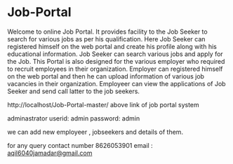 # Job-Portal
Welcome to online Job Portal. It provides facility to the Job Seeker to search for various jobs as per his qualification. Here Job Seeker can registered himself on the web portal and create his profile along with his educational information. Job Seeker can search various jobs and apply for the Job.  This Portal is also designed for the various employer who required to recruit employees in their organization. Employer can registered himself on the web portal and then he can upload information of various job vacancies in their organization. Employeer can view the applications of Job Seeker and send call latter to the job seekers.

http://localhost/Job-Portal-master/
above link of job portal system

adminastrator
userid: admin
password: admin 

we can add new employeer , jobseekers and details of them.

for any query contact number 8626053901
email : aqil6040jamadar@gmail.com
